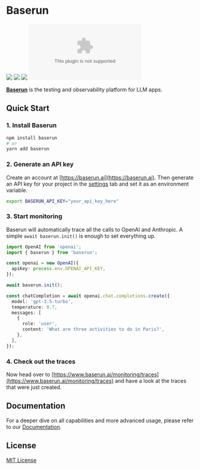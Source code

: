 # Baserun

[![](https://img.shields.io/badge/Visit%20Us-baserun.ai-brightgreen)](https://baserun.ai)
[![](https://img.shields.io/badge/View%20Documentation-Docs-yellow)](https://docs.baserun.ai)
[![](https://img.shields.io/badge/Join%20our%20community-Discord-blue)](https://discord.gg/xEPFsvSmkb)
[![Twitter](https://img.shields.io/twitter/follow/baserun.ai?style=social)](https://twitter.com/baserunai)

**[Baserun](https://baserun.ai)** is the testing and observability platform for LLM apps.

## Quick Start

### 1. Install Baserun

```bash
npm install baserun
# or
yarn add baserun
```

### 2. Generate an API key

Create an account at [https://baserun.ai](https://baserun.ai). Then generate an API key for your project in the [settings](https://baserun.ai/settings) tab and set it as an environment variable.

```bash
export BASERUN_API_KEY="your_api_key_here"
```

### 3. Start monitoring

Baserun will automatically trace all the calls to OpenAI and Anthropic.
A simple `await baserun.init()` is enough to set everything up.

```typescript
import OpenAI from 'openai';
import { baserun } from 'baserun';

const openai = new OpenAI({
  apiKey: process.env.OPENAI_API_KEY,
});

await baserun.init();

const chatCompletion = await openai.chat.completions.create({
  model: 'gpt-3.5-turbo',
  temperature: 0.7,
  messages: [
    {
      role: 'user',
      content: 'What are three activities to do in Paris?',
    },
  ],
});
```

### 4. Check out the traces

Now head over to [https://www.baserun.ai/monitoring/traces](https://www.baserun.ai/monitoring/traces) and have a look at the traces that were just created.

## Documentation

For a deeper dive on all capabilities and more advanced usage, please refer to our [Documentation](https://docs.baserun.ai).

## License

[MIT License](https://github.com/baserun-ai/baserun-js/blob/main/LICENSE)

